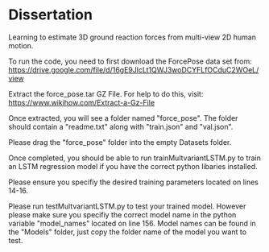 # Dissertation
Learning to estimate 3D ground reaction forces from multi-view 2D human motion.

To run the code, you need to first download the ForcePose data set from:
https://drive.google.com/file/d/16gE9JlcLt1QWJ3woDCYFLfOCduC2WOeL/view

Extract the force_pose.tar GZ File. 
For help to do this, visit: https://www.wikihow.com/Extract-a-Gz-File

Once extracted, you will see a folder named "force_pose". The folder should contain a "readme.txt" along with "train.json" and "val.json".

Please drag the "force_pose" folder into the empty Datasets folder. 

Once completed, you should be able to run trainMultvariantLSTM.py to train an LSTM regression model if you have the correct python libaries installed. 

Please ensure you specifiy the desired training parameters located on lines 14-16.

Please run testMultvariantLSTM.py to test your trained model. However please make sure you specifiy the correct model name in the python variable "model_names" located on line 156. Model names can be found in the "Models" folder, just copy the folder name of the model you want to test.


